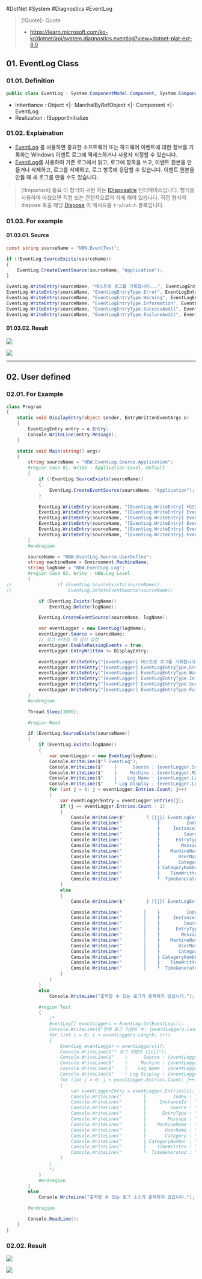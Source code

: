 #DotNet #System #Diagnostics #EventLog


> [!Quote]- Quote
> * https://learn.microsoft.com/ko-kr/dotnet/api/system.diagnostics.eventlog?view=dotnet-plat-ext-8.0

## 01. EventLog Class
### 01.01. Definition

```cs
public class EventLog : System.ComponentModel.Component, System.ComponentModel.ISupportInitialize
```
- Inheritance : Object <|- MarchalByRefObject <|- Component <|- EventLog
- Realization : ISupportInitialize

### 01.02. Explaination
- [EventLog](https://learn.microsoft.com/ko-kr/dotnet/api/system.diagnostics.eventlog?view=dotnet-plat-ext-8.0) 를 사용하면 중요한 소프트웨어 또는 하드웨어 이벤트에 대한 정보를 기록하는 Windows 이벤트 로그에 액세스하거나 사용자 지정할 수 있습니다. 
- [EventLog](https://learn.microsoft.com/ko-kr/dotnet/api/system.diagnostics.eventlog?view=dotnet-plat-ext-8.0)를 사용하여 기존 로그에서 읽고, 로그에 항목을 쓰고, 이벤트 원본을 만들거나 삭제하고, 로그를 삭제하고, 로그 항목에 응답할 수 있습니다. 이벤트 원본을 만들 때 새 로그를 만들 수도 있습니다.
	
> [!Important] 중요
> 이 형식이 구현 하는 [IDisposable](https://learn.microsoft.com/ko-kr/dotnet/api/system.idisposable?view=dotnet-plat-ext-8.0) 인터페이스입니다. 
> 형식을 사용하여 마쳤으면 직접 또는 간접적으로의 삭제 해야 있습니다. 
> 직접 형식의 dispose 호출 해당 [Dispose](https://learn.microsoft.com/ko-kr/dotnet/api/system.idisposable.dispose?view=dotnet-plat-ext-8.0) 의 메서드를 `try`/`catch` 블록입니다.


### 01.03. For example
#### 01.03.01. Source
```cs
const string sourceName = "NBW.EventTest";

if (!EventLog.SourceExists(sourceName))
{
	EventLog.CreateEventSource(sourceName, "Application");
}

EventLog.WriteEntry(sourceName, "테스트로 로그를 기록합니다...", EventLogEntryType.Information);
EventLog.WriteEntry(sourceName, "EventLogEntryType.Error", EventLogEntryType.Error);
EventLog.WriteEntry(sourceName, "EventLogEntryType.Warning", EventLogEntryType.Warning);
EventLog.WriteEntry(sourceName, "EventLogEntryType.Information", EventLogEntryType.Information);
EventLog.WriteEntry(sourceName, "EventLogEntryType.SuccessAudit", EventLogEntryType.SuccessAudit);
EventLog.WriteEntry(sourceName, "EventLogEntryType.FailureAudit", EventLogEntryType.FailureAudit);
```

#### 01.03.02. Result

![](00.%20attachments/Pasted%20image%2020240419132033.png)

![](00.%20attachments/Pasted%20image%2020240419132122.png)

---
## 02. User defined
### 02.01. For Example
```cs
class Program
{
	static void DisplayEntry(object sender, EntryWrittenEventArgs e)
	{
		EventLogEntry entry = e.Entry;
		Console.WriteLine(entry.Message);
	}

	static void Main(string[] args)
	{
		string sourceName = "NBW.EventLog.Source.Application";
		#region Case 01. Write : Application Level, Default
		{
			if (!EventLog.SourceExists(sourceName))
			{
				EventLog.CreateEventSource(sourceName, "Application");
			}

			EventLog.WriteEntry(sourceName, "[EventLog.WriteEntry] 테스트로 로그를 기록합니다...", EventLogEntryType.Information);
			EventLog.WriteEntry(sourceName, "[EventLog.WriteEntry] EventLogEntryType.Error", EventLogEntryType.Error);
			EventLog.WriteEntry(sourceName, "[EventLog.WriteEntry] EventLogEntryType.Warning", EventLogEntryType.Warning);
			EventLog.WriteEntry(sourceName, "[EventLog.WriteEntry] EventLogEntryType.Information", EventLogEntryType.Information);
			EventLog.WriteEntry(sourceName, "[EventLog.WriteEntry] EventLogEntryType.SuccessAudit", EventLogEntryType.SuccessAudit);
			EventLog.WriteEntry(sourceName, "[EventLog.WriteEntry] EventLogEntryType.FailureAudit", EventLogEntryType.FailureAudit);
		}
		#endregion

		sourceName = "NBW.EventLog.Source.UserDefine";
		string machineName = Environment.MachineName;
		string logName = "NBW.EventLog.Log";
		#region Case 02. Write : NBW.Log Level
		{
//                 if (EventLog.SourceExists(sourceName))
//                     EventLog.DeleteEventSource(sourceName);

			if (EventLog.Exists(logName))
				EventLog.Delete(logName);

			EventLog.CreateEventSource(sourceName, logName);

			var eventLogger = new EventLog(logName);
			eventLogger.Source = sourceName;
			// 로그 쓰여질 때 감시 설정
			eventLogger.EnableRaisingEvents = true;
			eventLogger.EntryWritten += DisplayEntry;

			eventLogger.WriteEntry("[eventLogger] 테스트로 로그를 기록합니다...", EventLogEntryType.Information);
			eventLogger.WriteEntry("[eventLogger] EventLogEntryType.Error", EventLogEntryType.Error);
			eventLogger.WriteEntry("[eventLogger] EventLogEntryType.Warning", EventLogEntryType.Warning);
			eventLogger.WriteEntry("[eventLogger] EventLogEntryType.Information", EventLogEntryType.Information);
			eventLogger.WriteEntry("[eventLogger] EventLogEntryType.SuccessAudit", EventLogEntryType.SuccessAudit);
			eventLogger.WriteEntry("[eventLogger] EventLogEntryType.FailureAudit", EventLogEntryType.FailureAudit);
		}
		#endregion

		Thread.Sleep(1000);

		#region Read

		if (EventLog.SourceExists(sourceName))
		{
			if (EventLog.Exists(logName))
			{
				var eventLogger = new EventLog(logName);
				Console.WriteLine($"└ EventLog");
				Console.WriteLine($"    ├      Source : {eventLogger.Source}");
				Console.WriteLine($"    ├     Machine : {eventLogger.MachineName}");
				Console.WriteLine($"    ├    Log Name : {eventLogger.Log}");
				Console.WriteLine($"    └ Log Display : {eventLogger.LogDisplayName}");
				for (int j = 0; j < eventLogger.Entries.Count; j++)
				{
					var eventLoggerEntry = eventLogger.Entries[j];
					if (j == eventLogger.Entries.Count - 1)
					{
						Console.WriteLine($"        └ [{j}] EventLogEntry");
						Console.WriteLine("             ├          Index : " + eventLoggerEntry.Index);
						Console.WriteLine("             ├     InstanceId : " + eventLoggerEntry.InstanceId);
						Console.WriteLine("             ├         Source : " + eventLoggerEntry.Source);
						Console.WriteLine("             ├      EntryType : " + eventLoggerEntry.EntryType);
						Console.WriteLine("             ├        Message : " + eventLoggerEntry.Message);
						Console.WriteLine("             ├    MachineName : " + eventLoggerEntry.MachineName);
						Console.WriteLine("             ├       UserName : " + eventLoggerEntry.UserName);
						Console.WriteLine("             ├       Category : " + eventLoggerEntry.Category);
						Console.WriteLine("             ├ CategoryNumber : " + eventLoggerEntry.CategoryNumber);
						Console.WriteLine("             ├    TimeWritten : " + eventLoggerEntry.TimeWritten);
						Console.WriteLine("             └  TimeGenerated : " + eventLoggerEntry.TimeGenerated);
					}
					else
					{
						Console.WriteLine($"        ├ [{j}] EventLogEntry");

						Console.WriteLine("        │    ├          Index : " + eventLoggerEntry.Index);
						Console.WriteLine("        │    ├     InstanceId : " + eventLoggerEntry.InstanceId);
						Console.WriteLine("        │    ├         Source : " + eventLoggerEntry.Source);
						Console.WriteLine("        │    ├      EntryType : " + eventLoggerEntry.EntryType);
						Console.WriteLine("        │    ├        Message : " + eventLoggerEntry.Message);
						Console.WriteLine("        │    ├    MachineName : " + eventLoggerEntry.MachineName);
						Console.WriteLine("        │    ├       UserName : " + eventLoggerEntry.UserName);
						Console.WriteLine("        │    ├       Category : " + eventLoggerEntry.Category);
						Console.WriteLine("        │    ├ CategoryNumber : " + eventLoggerEntry.CategoryNumber);
						Console.WriteLine("        │    ├    TimeWritten : " + eventLoggerEntry.TimeWritten);
						Console.WriteLine("        │    └  TimeGenerated : " + eventLoggerEntry.TimeGenerated);
					}
				}
			}
			else
				Console.WriteLine("출력할 수 있는 로그가 존재하지 않습니다.");

			#region Test
			{
				/*
				EventLog[] eventLoggers = EventLog.GetEventLogs();
				Console.WriteLine($"전체 로그 이벤트 수: {eventLoggers.Length}");
				for (int i = 0; i < eventLoggers.Length; i++)
				{
					EventLog eventLogger = eventLoggers[i];
					Console.WriteLine($"└ 로그 이벤트 [{i}]");
					Console.WriteLine($"    ├      Source : {eventLogger.Source}");
					Console.WriteLine($"    ├     Machine : {eventLogger.MachineName}");
					Console.WriteLine($"    ├    Log Name : {eventLogger.Log}");
					Console.WriteLine($"    └ Log Display : {eventLogger.LogDisplayName}");
					for (int j = 0; j < eventLogger.Entries.Count; j++)
					{
						var eventLoggerEntry = eventLogger.Entries[i];
						Console.WriteLine("        ├          Index : " + eventLoggerEntry.Index);
						Console.WriteLine("        ├     InstanceId : " + eventLoggerEntry.InstanceId);
						Console.WriteLine("        ├         Source : " + eventLoggerEntry.Source);
						Console.WriteLine("        ├      EntryType : " + eventLoggerEntry.EntryType);
						Console.WriteLine("        ├        Message : " + eventLoggerEntry.Message);
						Console.WriteLine("        ├    MachineName : " + eventLoggerEntry.MachineName);
						Console.WriteLine("        ├       UserName : " + eventLoggerEntry.UserName);
						Console.WriteLine("        ├       Category : " + eventLoggerEntry.Category);
						Console.WriteLine("        ├ CategoryNumber : " + eventLoggerEntry.CategoryNumber);
						Console.WriteLine("        ├    TimeWritten : " + eventLoggerEntry.TimeWritten);
						Console.WriteLine("        └  TimeGenerated : " + eventLoggerEntry.TimeGenerated);
					}
				}
				*/
			}
			#endregion
		}
		else
			Console.WriteLine("출력할 수 있는 로그 소스가 존재하지 않습니다.");

		#endregion

		Console.ReadLine();
	}
}
```
### 02.02. Result

![](00.%20attachments/Pasted%20image%2020240419155820.png)

![](00.%20attachments/Pasted%20image%2020240419155752.png)
